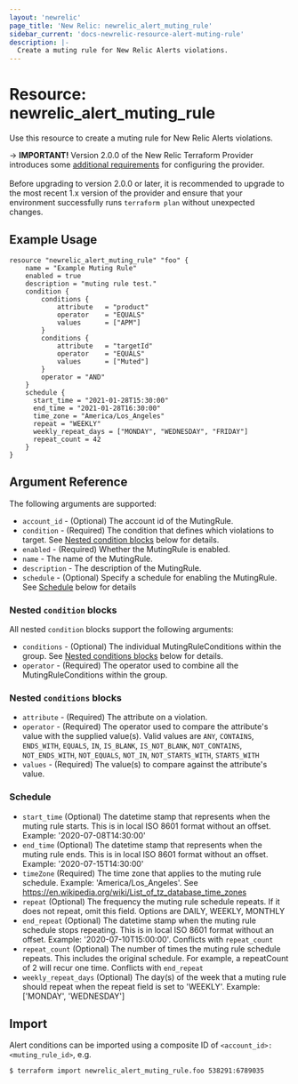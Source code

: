 ```yaml
---
layout: 'newrelic'
page_title: 'New Relic: newrelic_alert_muting_rule'
sidebar_current: 'docs-newrelic-resource-alert-muting-rule'
description: |-
  Create a muting rule for New Relic Alerts violations.
---
```


# Resource: newrelic_alert_muting_rule

Use this resource to create a muting rule for New Relic Alerts violations.

-> **IMPORTANT!** Version 2.0.0 of the New Relic Terraform Provider introduces some [additional requirements](/docs/providers/newrelic/index.html) for configuring the provider.
<br><br>
Before upgrading to version 2.0.0 or later, it is recommended to upgrade to the most recent 1.x version of the provider and ensure that your environment successfully runs `terraform plan` without unexpected changes.

## Example Usage

```hcl
resource "newrelic_alert_muting_rule" "foo" {
	name = "Example Muting Rule"
	enabled = true
	description = "muting rule test."
	condition {
		conditions {
			attribute 	= "product"
			operator 	= "EQUALS"
			values 		= ["APM"]
		}
		conditions {
			attribute 	= "targetId"
			operator 	= "EQUALS"
			values 		= ["Muted"]
		}
		operator = "AND"
	}
    schedule {
      start_time = "2021-01-28T15:30:00"
      end_time = "2021-01-28T16:30:00"
      time_zone = "America/Los_Angeles"
      repeat = "WEEKLY"
      weekly_repeat_days = ["MONDAY", "WEDNESDAY", "FRIDAY"]
      repeat_count = 42
    }
}
```

## Argument Reference

The following arguments are supported:
  * `account_id` - (Optional) The account id of the MutingRule.
  * `condition`  - (Required) The condition that defines which violations to target. See [Nested condition blocks](#nested-condition-blocks) below for details.
  * `enabled` - (Required) Whether the MutingRule is enabled.
  * `name` - The name of the MutingRule.
  * `description` - The description of the MutingRule.
  * `schedule` - (Optional) Specify a schedule for enabling the MutingRule. See [Schedule](#schedule) below for details


### Nested `condition` blocks

All nested `condition` blocks support the following arguments:
  * `conditions` - (Optional) The individual MutingRuleConditions within the group. See [Nested conditions blocks](#nested-conditions-blocks) below for details.
  * `operator` - (Required) The operator used to combine all the MutingRuleConditions within the group.


### Nested `conditions` blocks
* `attribute` - (Required) The attribute on a violation.
* `operator` - (Required) The operator used to compare the attribute's value with the supplied value(s). Valid values are `ANY`, `CONTAINS`, `ENDS_WITH`, `EQUALS`, `IN`, `IS_BLANK`, `IS_NOT_BLANK`, `NOT_CONTAINS`, `NOT_ENDS_WITH`, `NOT_EQUALS`, `NOT_IN`, `NOT_STARTS_WITH`, `STARTS_WITH`
* `values` - (Required) The value(s) to compare against the attribute's value.

### Schedule
* `start_time` (Optional) The datetime stamp that represents when the muting rule starts. This is in local ISO 8601 format without an offset. Example: '2020-07-08T14:30:00'
* `end_time` (Optional) The datetime stamp that represents when the muting rule ends. This is in local ISO 8601 format without an offset. Example: '2020-07-15T14:30:00'
* `timeZone` (Required) The time zone that applies to the muting rule schedule. Example: 'America/Los_Angeles'. See https://en.wikipedia.org/wiki/List_of_tz_database_time_zones
* `repeat` (Optional) The frequency the muting rule schedule repeats. If it does not repeat, omit this field. Options are DAILY, WEEKLY, MONTHLY
* `end_repeat` (Optional) The datetime stamp when the muting rule schedule stops repeating. This is in local ISO 8601 format without an offset. Example: '2020-07-10T15:00:00'. Conflicts with `repeat_count`
* `repeat_count` (Optional) The number of times the muting rule schedule repeats. This includes the original schedule. For example, a repeatCount of 2 will recur one time. Conflicts with `end_repeat`
* `weekly_repeat_days` (Optional) The day(s) of the week that a muting rule should repeat when the repeat field is set to 'WEEKLY'. Example: ['MONDAY', 'WEDNESDAY']

## Import
Alert conditions can be imported using a composite ID of `<account_id>:<muting_rule_id>`, e.g.

```
$ terraform import newrelic_alert_muting_rule.foo 538291:6789035

```
